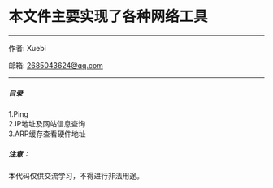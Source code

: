 # 本文件主要实现了各种网络工具

----------------------------------------------

作者: Xuebi

邮箱: 2685043624@qq.com

----------------------------------------------

##### 目录
1.Ping  
2.IP地址及网站信息查询  
3.ARP缓存查看硬件地址




##### 注意：

本代码仅供交流学习，不得进行非法用途。


